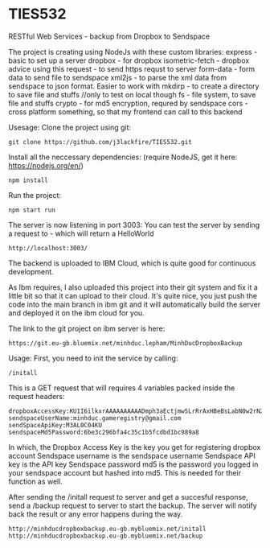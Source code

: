 # TIES532
RESTful Web Services - backup from Dropbox to Sendspace

The project is creating using NodeJs with these custom libraries:
    express - basic to set up a server
    dropbox - for dropbox
    isometric-fetch - dropbox advice using this
    request - to send https requst to server
    form-data - form data to send file to sendspace
    xml2js - to parse the xml data from sendspace to json format. Easier to work with
    mkdirp - to create a directory to save file and stuffs //only to test on local though
    fs - file system, to save file and stuffs
    crypto - for md5 encryption, requred by sendspace
    cors - cross platform something, so that my frontend can call to this backend

Usesage:
Clone the project using git:

    git clone https://github.com/j3lackfire/TIES532.git
    
Install all the neccessary dependencies: (require NodeJS, get it here: https://nodejs.org/en/) 

    npm install
    
Run the project:

    npm start run
    
The server is now listening in port 3003:
You can test the server by sending a request to - which will return a HelloWorld
    
    http://localhost:3003/
    
The backend is uploaded to IBM Cloud, which is quite good for continuous development.

As Ibm requires, I also uploaded this project into their git system and fix it a little bit so that it can upload to their cloud. It's quite nice, you just push the code into the main branch in ibm git and it will automatically build the server and deployed it on the ibm cloud for you.

The link to the git project on ibm server is here:

    https://git.eu-gb.bluemix.net/minhduc.lepham/MinhDucDropboxBackup

Usage:
First, you need to init the service by calling:
    
    /initall
    
This is a GET request that will requires 4 variables packed inside the request headers:

    dropboxAccessKey:KU1I6ilkxrAAAAAAAAAADmph3aEctjmw5LrRrAxHBeBsLabN0w2rN2j8hVlt84NA
    sendspaceUserName:minhduc.gameregistry@gmail.com
    sendSpaceApiKey:M3AL0C04KU
    sendspaceMd5Password:6be3c296bfa4c35c1b5fcdbd1bc989a8
    
In which, the Dropbox Access Key is the key you get for registering dropbox account
Sendspace username is the sendspace username
Sendspace API key is the API key
Sendspace password md5 is the password you logged in your sendspace account but hashed into md5. This is needed for their function as well.

After sending the /initall request to server and get a succesful response, send a /backup request to server to start the backup. The server will notify back the result or any error happens during the way.

    http://minhducdropboxbackup.eu-gb.mybluemix.net/initall
    http://minhducdropboxbackup.eu-gb.mybluemix.net/backup
    
